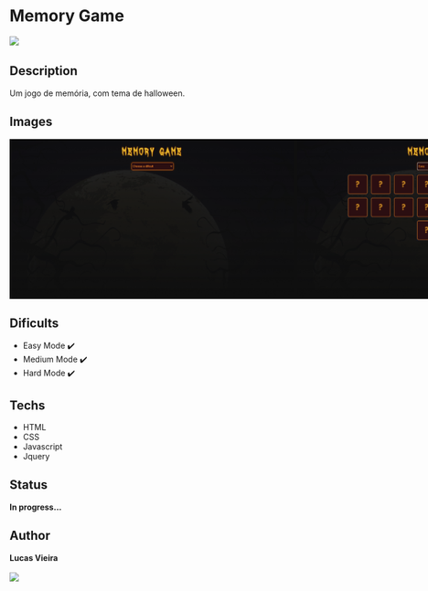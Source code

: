 # Memory Game
<img src="https://img.shields.io/apm/l/vim-mode?style=plastic" />

## Description
  Um jogo de memória, com tema de halloween.

## Images

<div style="display: flex;">
  <img src="./public/images/images_project/background.png" style="width: 500px;"/>
  <img src="./public/images/images_project/easy_mode.png" style="width: 500px;"/>
  <img src="./public/images/images_project/medium_mode.png" style="width: 500px;"/>
  <img src="./public/images/images_project/hard_mode.png" style="width: 500px;"/>
</div>

## Dificults
  * Easy Mode :heavy_check_mark:
  * Medium Mode :heavy_check_mark:
  * Hard Mode :heavy_check_mark:

## Techs
   * HTML
   * CSS
   * Javascript
   * Jquery

## Status
   **In progress...**

## Author
   **Lucas Vieira**<br><br>
   <a href="https://www.linkedin.com/in/lucas-vieira-dev/" target="_blank"><img src="https://img.shields.io/badge/-LinkedIn-%230077B5?style=for-the-badge&logo=linkedin&logoColor=white"></a>
